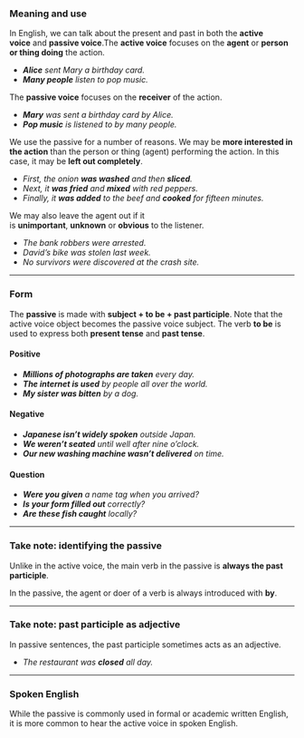 ### Meaning and use

In English, we can talk about the present and past in both the **active voice** and **passive voice**.The **active voice** focuses on the **agent** or **person or thing doing** the action.

- **_Alice_** _sent Mary a birthday card._
- **_Many people_** _listen to pop music._

The **passive voice** focuses on the **receiver** of the action.

- **_Mary_** _was sent a birthday card by Alice._
- **_Pop music_** _is listened to by many people._

We use the passive for a number of reasons. We may be **more interested in the action** than the person or thing (agent) performing the action. In this case, it may be **left out completely**.

- _First, the onion **was washed** and then **sliced**._
- _Next, it **was fried** and **mixed** with red peppers._
- _Finally, it **was added** to the beef and **cooked** for fifteen minutes._

We may also leave the agent out if it is **unimportant**, **unknown** or **obvious** to the listener.

- _The bank robbers were arrested._
- _David’s bike was stolen last week._
- _No survivors were discovered at the crash site._

---
### Form

The **passive** is made with **subject + to be + past participle**. Note that the active voice object becomes the passive voice subject. The verb **to be** is used to express both **present tense** and **past tense**.

#### Positive

- **_Millions of photographs are taken_** _every day._
- **_The internet is used_** _by people all over the world._
- **_My sister was bitten_** _by a dog._

#### Negative

- **_Japanese isn’t widely spoken_** _outside Japan._
- **_We weren’t seated_** _until well after nine o’clock._
- **_Our new washing machine wasn’t delivered_** _on time._

#### Question

- **_Were you given_** _a name tag when you arrived?_
- **_Is your form filled out_** _correctly?_
- **_Are these fish caught_** _locally?_

---
### Take note: identifying the passive

Unlike in the active voice, the main verb in the passive is **always the past participle**.

In the passive, the agent or doer of a verb is always introduced with **by**.

---
### Take note: past participle as adjective

In passive sentences, the past participle sometimes acts as an adjective.

- _The restaurant was **closed** all day._

---
### Spoken English

While the passive is commonly used in formal or academic written English, it is more common to hear the active voice in spoken English.